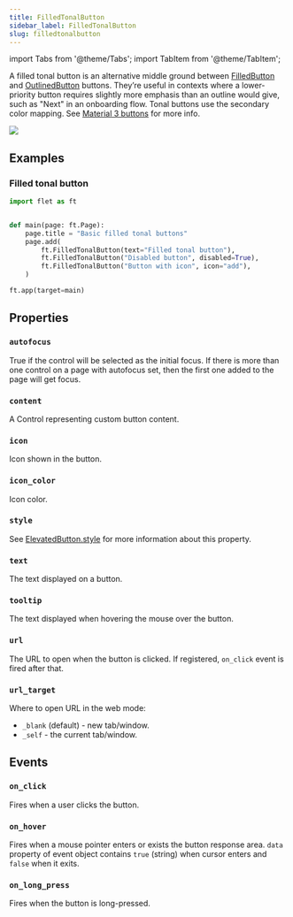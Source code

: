 ```yaml
---
title: FilledTonalButton
sidebar_label: FilledTonalButton
slug: filledtonalbutton
---
```


import Tabs from '@theme/Tabs';
import TabItem from '@theme/TabItem';

A filled tonal button is an alternative middle ground between [FilledButton](filledbutton) and [OutlinedButton](outlinedbutton) buttons. They’re useful in contexts where a lower-priority button requires slightly more emphasis than an outline would give, such as "Next" in an onboarding flow. Tonal buttons use the secondary color mapping. See [Material 3 buttons](https://m3.material.io/components/buttons/overview) for more info.

<img src="/img/docs/controls/filled-tonal-button/basic-filled-tonal-buttons.png" className="screenshot-20" />

## Examples

### Filled tonal button

<Tabs groupId="language">
  <TabItem value="python" label="Python" default>

```python
import flet as ft


def main(page: ft.Page):
    page.title = "Basic filled tonal buttons"
    page.add(
        ft.FilledTonalButton(text="Filled tonal button"),
        ft.FilledTonalButton("Disabled button", disabled=True),
        ft.FilledTonalButton("Button with icon", icon="add"),
    )

ft.app(target=main)
```
  </TabItem>

</Tabs>

## Properties

### `autofocus`

True if the control will be selected as the initial focus. If there is more than one control on a page with autofocus set, then the first one added to the page will get focus.

### `content`

A Control representing custom button content.

### `icon`

Icon shown in the button.

### `icon_color`

Icon color.

### `style`

See [ElevatedButton.style](/docs/controls/elevatedbutton#style) for more information about this property.

### `text`

The text displayed on a button.

### `tooltip`

The text displayed when hovering the mouse over the button.

### `url`

The URL to open when the button is clicked. If registered, `on_click` event is fired after that.

### `url_target`

Where to open URL in the web mode:

* `_blank` (default) - new tab/window.
* `_self` - the current tab/window.

## Events

### `on_click`

Fires when a user clicks the button.

### `on_hover`

Fires when a mouse pointer enters or exists the button response area. `data` property of event object contains `true` (string) when cursor enters and `false` when it exits.

### `on_long_press`

Fires when the button is long-pressed.